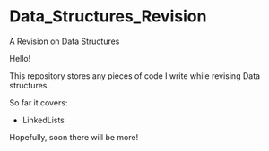 # Data_Structures_Revision
A Revision on Data Structures


Hello!

This repository stores any pieces of code I write while revising Data structures. 

So far it covers:
  - LinkedLists

Hopefully, soon there will be more!
